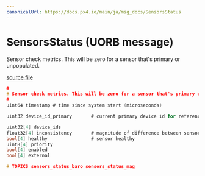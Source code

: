 ```yaml
---
canonicalUrl: https://docs.px4.io/main/ja/msg_docs/SensorsStatus
---
```


# SensorsStatus (UORB message)

Sensor check metrics. This will be zero for a sensor that's primary or unpopulated.

[source file](https://github.com/PX4/PX4-Autopilot/blob/release/1.14/msg/SensorsStatus.msg)

```c
#
# Sensor check metrics. This will be zero for a sensor that's primary or unpopulated.
#
uint64 timestamp # time since system start (microseconds)

uint32 device_id_primary       # current primary device id for reference

uint32[4] device_ids
float32[4] inconsistency       # magnitude of difference between sensor instance and mean
bool[4] healthy                # sensor healthy
uint8[4] priority
bool[4] enabled
bool[4] external

# TOPICS sensors_status_baro sensors_status_mag

```
